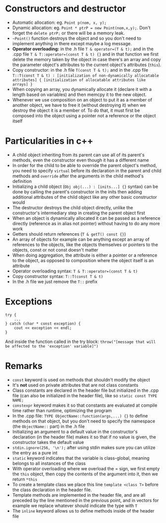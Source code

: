 # Constructors and destructor

- Automatic allocation: eg. `Point p(nom, x, y);`
- Dynamic allocation: eg. `Point * ptrP = new Point(nom,x,y);`. Don't forget the `delete ptrP;` or there will be a memory leak.
- `~Point()` function destroys the object and so you don't need to implement anything in there except maybe a log message.
- **Operator overloading:** in the .h file `T & operator=(T & t);` and in the .cpp file `T & T::operator=(const T & t) {}` and in that function we first delete the memory taken by the object in case there's an array and copy the parameter object's attributes to the current object's attributes (`this`). 
- Copy constructor: in the .h file `T(const T & t);` and in the .cpp file `T::T(const T & t) : [initialization of non-dynamically allocatable attributes] { [initialization of allocatable attributes like arrays] }`
- When copying an array, you dynamically allocate it (declare it with a length based on variables) and then memcpy it to the new object.
- Whenever we use composition on an object to put it as a member of another object, we have to free it (without destroying it) when we destroy the object it is a member of. To do that, it must first be composed into the object using a pointer not a reference or the object itself

# Particularities in c++
- A child object inheriting from its parent can use all of its parent's methods, even the constructor even though it has a different name
- In order for the child to be able to override the parent object's method, you need to specify `virtual` before its declaration in the parent and child methods and `override` after the arguments in the child method's definition
- Initializing a child object (`Obj obj(...) : [inits...] {}` syntax) can be done by calling the parent's constructor in the inits then adding additional attributes of the child object like any other basic constructor would
- The destructor destroys the child object directly, unlike the constructor's intermediary step in creating the parent object first
- When an object is dynamically allocated it can be passed as a reference directly (reference as in alias not pointer) without having to do any more work
- Getters should return references (`T & getT() const {}`)
- An array of objects for example can be anything except an array of references to the objects, like the objects themselves or pointers to the objects, const or not const doesn't matter
- When doing aggregation, the attribute is either a pointer or a reference to the object, as opposed to composition where the object itself is an attribute
- Operator overloading syntax: `T & T::operator=(const T & t)`
- Copy constructor syntax: `T::T(const T & t)`
- In the .h file we just remove the `T::` prefix

# Exceptions

```
try {
	...
} catch (char * const exception) {
	cout << exception << endl;
}
```

And inside the function called in the try block:
`throw("[message that will be affected to the 'exception' variable]")`

# Remarks

- `const` keyword is used on methods that shouldn't modify the object
- It's **not** used on private attributes that are not class constants
- Class constants are declared in the header file but initialized in the .cpp file (can also be initialized in the header file), like so `static const TYPE NAME;`
- `constexpr` keyword makes it so that constants are evaluated at compile time rather than runtime, optimizing the program
- In the .cpp file: `TYPE ObjectName::function(args,...) {}` to define methods on that object, but you don't need to specify the namespace (the `ObjectName::` part) in the .h file
- Initializing an argument to a default value in the constructor's declaration (in the header file) makes it so that if no value is given, the constructor takes the default value
- `stdin.ignore(256, '\n');` after using stdin makes sure you can utilize the entry as a pure int
- `static` keyword indicates that the variable is class-global, meaning belongs to all instances of the class
- With operator overloading where we overload the = sign, we first empty the `this` object, then copy the contents of the argument into it, then we return `*this`
- To create a template class we place this line `template <class T>` before the class declaration in the header file.
- Template methods are implemented in the header file, and are all preceded by the line mentioned in the previous point, and in vectors for example we replace whatever should indicate the type with `T`
- The `inline` keyword allows us to define methods inside of the header file
